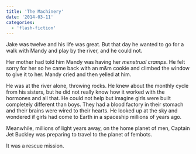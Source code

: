```yaml
---
title: 'The Machinery'
date: '2014-03-11'
categories:
  - 'flash-fiction'
---
```


Jake was twelve and his life was great. But that day he wanted to go for a walk
with Mandy and play by the river, and he could not.

<!-- truncate -->

Her mother had told him Mandy was having her _menstrual cramps_. He felt sorry
for her so he came back with an m&m cookie and climbed the window to give it to
her. Mandy cried and then yelled at him.

He was at the river alone, throwing rocks. He knew about the monthly cycle from
his sisters, but he did not really know how it worked with the hormones and all
that. He could not help but imagine girls were built completely different than
boys. They had a blood factory in their stomach and their brains were wired to
their hearts. He looked up at the sky and wondered if girls had come to Earth in
a spaceship millions of years ago.

Meanwhile, millions of light years away, on the home planet of men, Captain Jet
Buckley was preparing to travel to the planet of fembots.

It was a rescue mission.
